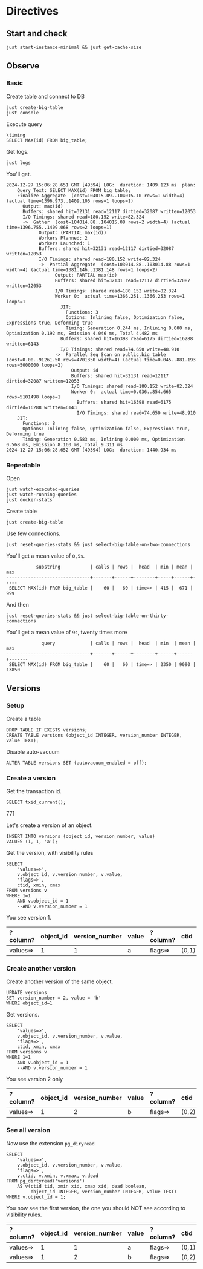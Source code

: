 # Directives

## Start and check

```shell
just start-instance-minimal && just get-cache-size 
```

## Observe

### Basic

Create table and connect to DB
```shell
just create-big-table 
just console
```

Execute query
```postgresql
\timing
SELECT MAX(id) FROM big_table;
```

Get logs.
```shell
just logs
```

You'll get.
```text
2024-12-27 15:06:28.651 GMT [49394] LOG:  duration: 1409.123 ms  plan:
	Query Text: SELECT MAX(id) FROM big_table;
	Finalize Aggregate  (cost=104015.09..104015.10 rows=1 width=4) (actual time=1396.973..1409.105 rows=1 loops=1)
	  Output: max(id)
	  Buffers: shared hit=32131 read=12117 dirtied=32087 written=12053
	  I/O Timings: shared read=180.152 write=82.324
	  ->  Gather  (cost=104014.88..104015.08 rows=2 width=4) (actual time=1396.755..1409.068 rows=2 loops=1)
	        Output: (PARTIAL max(id))
	        Workers Planned: 2
	        Workers Launched: 1
	        Buffers: shared hit=32131 read=12117 dirtied=32087 written=12053
	        I/O Timings: shared read=180.152 write=82.324
	        ->  Partial Aggregate  (cost=103014.88..103014.88 rows=1 width=4) (actual time=1381.146..1381.148 rows=1 loops=2)
	              Output: PARTIAL max(id)
	              Buffers: shared hit=32131 read=12117 dirtied=32087 written=12053
	              I/O Timings: shared read=180.152 write=82.324
	              Worker 0:  actual time=1366.251..1366.253 rows=1 loops=1
	                JIT:
	                  Functions: 3
	                  Options: Inlining false, Optimization false, Expressions true, Deforming true
	                  Timing: Generation 0.244 ms, Inlining 0.000 ms, Optimization 0.192 ms, Emission 4.046 ms, Total 4.482 ms
	                Buffers: shared hit=16398 read=6175 dirtied=16288 written=6143
	                I/O Timings: shared read=74.650 write=48.910
	              ->  Parallel Seq Scan on public.big_table  (cost=0.00..91261.50 rows=4701350 width=4) (actual time=0.045..881.193 rows=5000000 loops=2)
	                    Output: id
	                    Buffers: shared hit=32131 read=12117 dirtied=32087 written=12053
	                    I/O Timings: shared read=180.152 write=82.324
	                    Worker 0:  actual time=0.036..854.665 rows=5101498 loops=1
	                      Buffers: shared hit=16398 read=6175 dirtied=16288 written=6143
	                      I/O Timings: shared read=74.650 write=48.910
	JIT:
	  Functions: 8
	  Options: Inlining false, Optimization false, Expressions true, Deforming true
	  Timing: Generation 0.583 ms, Inlining 0.000 ms, Optimization 0.568 ms, Emission 8.160 ms, Total 9.311 ms
2024-12-27 15:06:28.652 GMT [49394] LOG:  duration: 1440.934 ms

```

### Repeatable

Open
```shell
just watch-executed-queries
just watch-running-queries
just docker-stats
```

Create table
```shell
just create-big-table 
```

Use few connections.
```shell
just reset-queries-stats && just select-big-table-on-two-connections
```
You'll get a mean value of `0,5s`.
```text
           substring           | calls | rows |  head  | min | mean | max
-------------------------------+-------+------+--------+-----+------+-----
 SELECT MAX(id) FROM big_table |    60 |   60 | time=> | 415 |  671 | 999
```

And then
```text
just reset-queries-stats && just select-big-table-on-thirty-connections
```

You'll get a mean value of `9s`, twenty times more
```text
             query             | calls | rows |  head  | min  | mean |  max
-------------------------------+-------+------+--------+------+------+-------
 SELECT MAX(id) FROM big_table |    60 |   60 | time=> | 2350 | 9090 | 13850
```

## Versions

### Setup

Create a table
```postgresql
DROP TABLE IF EXISTS versions;
CREATE TABLE versions (object_id INTEGER, version_number INTEGER, value TEXT);
```

Disable auto-vacuum
```postgresql
ALTER TABLE versions SET (autovacuum_enabled = off);
```

### Create a version

Get the transaction id.
```postgresql
SELECT txid_current();
```
771

Let's create a version of an object.
```postgresql
INSERT INTO versions (object_id, version_number, value) 
VALUES (1, 1, 'a'); 
```

Get the version, with visibility rules
```postgresql
SELECT 
    'values=>',
    v.object_id, v.version_number, v.value,
    'flags=>',
    ctid, xmin, xmax
FROM versions v
WHERE 1=1
    AND v.object_id = 1
    --AND v.version_number = 1
```

You see version 1.

| ?column? | object_id | version_number | value | ?column? | ctid  | xmin | xmax |
|:---------|:----------|:---------------|:------|:---------|:------|:-----|:-----|
| values=> | 1         | 1              | a     | flags=>  | (0,1) | 771  | 0    |


### Create another version

Create another version of the same object.

```postgresql
UPDATE versions 
SET version_number = 2, value = 'b'
WHERE object_id=1
```

Get versions.
```postgresql
SELECT 
    'values=>',
    v.object_id, v.version_number, v.value,
    'flags=>',
    ctid, xmin, xmax
FROM versions v
WHERE 1=1
    AND v.object_id = 1
    --AND v.version_number = 1
```

You see version 2 only

| ?column? | object_id | version_number | value | ?column? | ctid  | xmin | xmax |
|:---------|:----------|:---------------|:------|:---------|:------|:-----|:-----|
| values=> | 1         | 2              | b     | flags=>  | (0,2) | 761  | 0    |

### See all version

Now use the extension `pg_diryread`

```postgresql
SELECT
    'values=>',
    v.object_id, v.version_number, v.value,
    'flags=>',
    v.ctid, v.xmin, v.xmax, v.dead
FROM pg_dirtyread('versions') 
    AS v(ctid tid, xmin xid, xmax xid, dead boolean,
         object_id INTEGER, version_number INTEGER, value TEXT)
WHERE v.object_id = 1;
```

You now see the first version, the one you should NOT see according to visibility rules.

| ?column? | object_id | version_number | value | ?column? | ctid  | xmin | xmax | dead  |
|:---------|:----------|:---------------|:------|:---------|:------|:-----|:-----|:------|
| values=> | 1         | 1              | a     | flags=>  | (0,1) | 771  | 772  | true  |
| values=> | 1         | 2              | b     | flags=>  | (0,2) | 772  | 0    | false |
